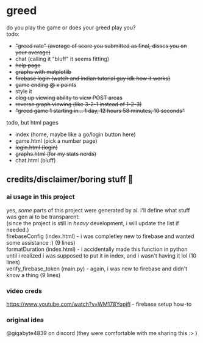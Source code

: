 # greed
do you play the game or does your greed play you? <br>
todo: 
- ~~"greed rate" (average of score you submitted as final, disses you on your average)~~
- chat (calling it "bluff" it seems fitting)
- ~~help page~~
- ~~graphs with matplotlib~~
- ~~firebase login (watch and indian tutorial guy idk how it works)~~
- ~~game ending @ x points~~
- style it 
- ~~clog up viewing ability to view POST areas~~
- ~~reverse graph viewing (like 3-2-1 instead of 1-2-3)~~
- ~~"greed game 1 starting in... 1 day, 12 hours 58 minutes, 10 seconds"~~

todo, but html pages
- index (home, maybe like a go/login button here)
- game.html (pick a number page)
- ~~login.html (login)~~
- ~~graphs.html (for my stats nerds)~~
- chat.html (bluff)

## credits/disclaimer/boring stuff 🥀
### ai usage in this project
yes, _some_ parts of this project were generated by ai. i'll define what stuff was gen ai to be transparent: <br>
(since the project is still in _heavy_ development, i will update the list if needed.) <br>
firebaseConfig (index.html) - i was completley new to firebase and wanted some assistance :) (9 lines)<br> 
formatDuration (index.html) - i accidentally made this function in python until i realized i was supposed to put it in index, and i wasn't having it lol (10 lines) <br> 
verify_firebase_token (main.py) - again, i was new to firebase and didn't know a thing (9 lines) <br>
### video creds
https://www.youtube.com/watch?v=WM178YopjfI - firebase setup how-to <br>
### original idea
@gigabyte4839 on discord (they were comfortable with me sharing this :> )
